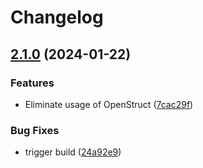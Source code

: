# Changelog

## [2.1.0](https://github.com/state-machines/state_machines-audit_trail/compare/state_machines-audit_trail-v2.0.2...state_machines-audit_trail/v2.1.0) (2024-01-22)

### Features

* Eliminate usage of OpenStruct ([7cac29f](https://github.com/state-machines/state_machines-audit_trail/commit/7cac29f0dceb5e7a39c8ea81787c535159432466))


### Bug Fixes

* trigger build ([24a92e9](https://github.com/state-machines/state_machines-audit_trail/commit/24a92e92ef6a16d53e4b858097c8bae163eb696b))
